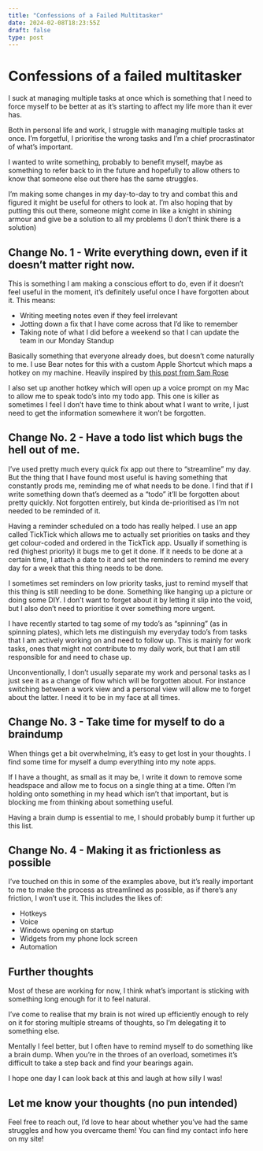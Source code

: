 ```yaml
---
title: "Confessions of a Failed Multitasker"
date: 2024-02-08T18:23:55Z
draft: false
type: post
---
```


# Confessions of a failed multitasker
I suck at managing multiple tasks at once which is something that I need to force myself to be better at as it’s starting to affect my life more than it ever has. 

Both in personal life and work, I struggle with managing multiple tasks at once. I’m forgetful, I prioritise the wrong tasks and I’m a chief procrastinator of what’s important.

I wanted to write something, probably to benefit myself, maybe as something to refer back to in the future and hopefully to allow others to know that someone else out there has the same struggles.

I’m making some changes in my day-to-day to try and combat this and figured it might be useful for others to look at. I’m also hoping that by putting this out there, someone might come in like a knight in shining armour and give be a solution to all my problems (I don’t think there is a solution)

## Change No. 1 - Write everything down, even if it doesn’t matter right now.
This is something I am making a conscious effort to do, even if it doesn’t feel useful in the moment, it’s definitely useful once I have forgotten about it. This means: 
- Writing meeting notes even if they feel irrelevant
- Jotting down a fix that I have come across that I’d like to remember
- Taking note of what I did before a weekend so that I can update the team in our Monday Standup

Basically something that everyone already does, but doesn’t come naturally to me. I use Bear notes for this with a custom Apple Shortcut which maps a hotkey on my machine. Heavily inspired by [this post from Sam Rose](https://samwho.dev/blog/note-taking/)

I also set up another hotkey which will open up a voice prompt on my Mac to allow me to speak todo’s into my todo app. This one is killer as sometimes I feel I don’t have time to think about what I want to write, I just need to get the information somewhere it won’t be forgotten.

## Change No. 2 - Have a todo list which bugs the hell out of me.
I’ve used pretty much every quick fix app out there to “streamline” my day. But the thing that I have found most useful is having something that constantly prods me, reminding me of what needs to be done. I find that if I write something down that’s deemed as a “todo” it’ll be forgotten about pretty quickly. Not forgotten entirely, but kinda de-prioritised as I’m not needed to be reminded of it. 

Having a reminder scheduled on a todo has really helped. I use an app called TickTick which allows me to actually set priorities on tasks and they get colour-coded and ordered in the TickTick app. Usually if something is red (highest priority) it bugs me to get it done. If it needs to be done at a certain time, I attach a date to it and set the reminders to remind me every day for a week that this thing needs to be done.

I sometimes set reminders on low priority tasks, just to remind myself that this thing is still needing to be done. Something like hanging up a picture or doing some DIY. I don’t want to forget about it by letting it slip into the void, but I also don’t need to prioritise it over something more urgent.

I have recently started to tag some of my todo’s as “spinning” (as in spinning plates), which lets me distinguish my everyday todo’s from tasks that I am actively working on and need to follow up. This is mainly for work tasks, ones that might not contribute to my daily work, but that I am still responsible for and need to chase up.

Unconventionally, I don’t usually separate my work and personal tasks as I just see it as a change of flow which will be forgotten about. For instance switching between a work view and a personal view will allow me to forget about the latter. I need it to be in my face at all times.

## Change No. 3 - Take time for myself to do a braindump
When things get a bit overwhelming, it’s easy to get lost in your thoughts. I find some time for myself a dump everything into my note apps. 

If I have a thought, as small as it may be, I write it down to remove some headspace and allow me to focus on a single thing at a time. Often I’m holding onto something in my head which isn’t that important, but is blocking me from thinking about something useful. 

Having a brain dump is essential to me, I should probably bump it further up this list.

## Change No. 4 - Making it as frictionless as possible
I’ve touched on this in some of the examples above, but it’s really important to me to make the process as streamlined as possible, as if there’s any friction, I won’t use it. This includes the likes of:
* Hotkeys
* Voice
* Windows opening on startup
* Widgets from my phone lock screen
* Automation

## Further thoughts
Most of these are working for now, I think what’s important is sticking with something long enough for it to feel natural. 

I’ve come to realise that my brain is not wired up efficiently enough to rely on it for storing multiple streams of thoughts, so I’m delegating it to something else. 

Mentally I feel better, but I often have to remind myself to do something like a brain dump. When you’re in the throes of an overload, sometimes it’s difficult to take a step back and find your bearings again.

I hope one day I can look back at this and laugh at how silly I was!

## Let me know your thoughts (no pun intended)
Feel free to reach out, I’d love to hear about whether you’ve had the same struggles and how you overcame them! You can find my contact info here on my site!


